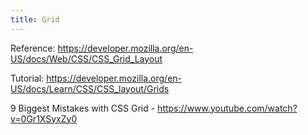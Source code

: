 ```yaml
---
title: Grid
---
```


Reference: https://developer.mozilla.org/en-US/docs/Web/CSS/CSS_Grid_Layout

Tutorial: https://developer.mozilla.org/en-US/docs/Learn/CSS/CSS_layout/Grids

9 Biggest Mistakes with CSS Grid - https://www.youtube.com/watch?v=0Gr1XSyxZy0
